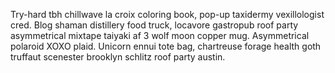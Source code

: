 Try-hard tbh chillwave la croix coloring book, pop-up taxidermy vexillologist cred. Blog shaman distillery food truck, locavore gastropub roof party asymmetrical mixtape taiyaki af 3 wolf moon copper mug. Asymmetrical polaroid XOXO plaid. Unicorn ennui tote bag, chartreuse forage health goth truffaut scenester brooklyn schlitz roof party austin.